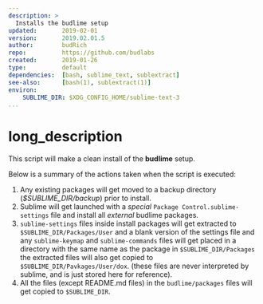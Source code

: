 ```yaml
---
description: >
  Installs the budlime setup 
updated:       2019-02-01
version:       2019.02.01.5
author:        budRich
repo:          https://github.com/budlabs
created:       2019-01-26
type:          default
dependencies:  [bash, sublime_text, sublextract]
see-also:      [bash(1), sublextract(1)]
environ:
    SUBLIME_DIR: $XDG_CONFIG_HOME/sublime-text-3
...
```


# long_description

This script will make a clean install of the **budlime** setup.

Below is a summary of the actions taken when the script is executed:

1. Any existing packages will get moved to a backup directory (*$SUBLIME_DIR/backup*) prior to install.
2. Sublime will get launched with a *special* `Package Control.sublime-settings` file and install all *external* budlime packages.
3. `sublime-settings` files inside install packages will get extracted to `$SUBLIME_DIR/Packages/User` and a blank version of the settings file and any `sublime-keymap` and `sublime-commands` files will get placed in a directory with the same name as the package in `$SUBLIME_DIR/Packages` the extracted files will also get copied to `$SUBLIME_DIR/Pavkages/User/dox`. (these files are never interpreted by sublime, and is just stored here for reference).
4. All the files (except README.md files) in the `budlime/packages` files will get copied to `$SUBLIME_DIR`.
